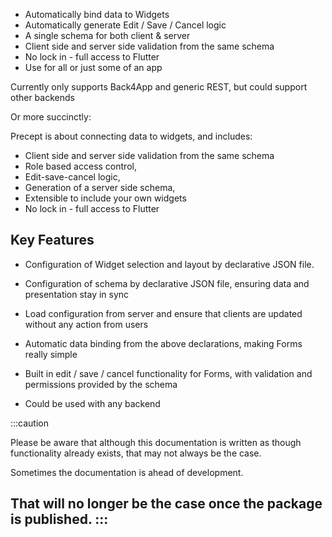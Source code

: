 - Automatically bind data to Widgets
- Automatically generate Edit / Save / Cancel logic
- A single schema for both client & server
- Client side and server side validation from the same schema
- No lock in - full access to Flutter
- Use for all or just some of an app

Currently only supports Back4App and generic REST, but could support other backends


Or more succinctly:

Precept is about connecting data to widgets, and includes:

- Client side and server side validation from the same schema
- Role based access control, 
- Edit-save-cancel logic, 
- Generation of a server side schema,
- Extensible to include your own widgets
- No lock in - full access to Flutter


## Key Features

- Configuration of Widget selection and layout by declarative JSON file.  

- Configuration of schema by declarative JSON file, ensuring data and presentation stay in sync

- Load configuration from server and ensure that clients are updated without any action from users

- Automatic data binding from the above declarations, making Forms really simple

- Built in edit / save / cancel functionality for Forms, with validation and permissions provided by the schema

- Could be used with any backend

:::caution

Please be aware that although this documentation is written as though functionality already exists, that may not always be the case.

Sometimes the documentation is ahead of development.

That will no longer be the case once the package is published.
:::
----